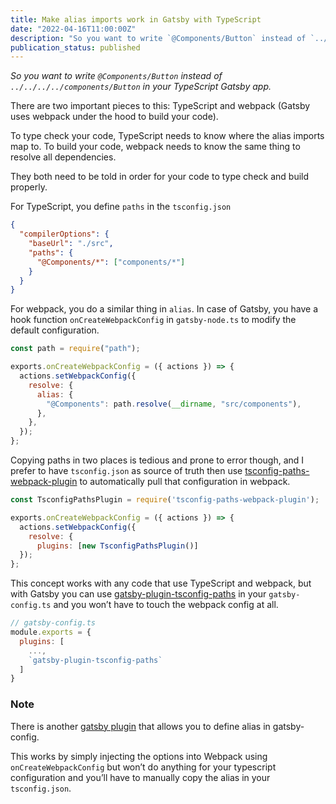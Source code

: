 ```yaml
---
title: Make alias imports work in Gatsby with TypeScript
date: "2022-04-16T11:00:00Z"
description: "So you want to write `@Components/Button` instead of `../../../../components/Button` in your TypeScript Gatsby app."
publication_status: published
---
```


_So you want to write `@Components/Button` instead of `../../../../components/Button` in your TypeScript Gatsby app._

There are two important pieces to this: TypeScript and webpack (Gatsby uses webpack under the hood to build your code).

To type check your code, TypeScript needs to know where the alias imports map to.
To build your code, webpack needs to know the same thing to resolve all dependencies.

They both need to be told in order for your code to type check and build properly.

For TypeScript, you define `paths` in the `tsconfig.json`

```json
{
  "compilerOptions": {
    "baseUrl": "./src",
    "paths": {
      "@Components/*": ["components/*"]
    }
  }
}
```

For webpack, you do a similar thing in `alias`. In case of Gatsby, you have a hook function `onCreateWebpackConfig` in `gatsby-node.ts` to modify the default configuration.

```javascript
const path = require("path");

exports.onCreateWebpackConfig = ({ actions }) => {
  actions.setWebpackConfig({
    resolve: {
      alias: {
        "@Components": path.resolve(__dirname, "src/components"),
      },
    },
  });
};
```

Copying paths in two places is tedious and prone to error though, and I prefer to have `tsconfig.json` as source of truth then use [tsconfig-paths-webpack-plugin](https://www.npmjs.com/package/tsconfig-paths-webpack-plugin) to automatically pull that configuration in webpack.

```javascript
const TsconfigPathsPlugin = require('tsconfig-paths-webpack-plugin');

exports.onCreateWebpackConfig = ({ actions }) => {
  actions.setWebpackConfig({
    resolve: {
      plugins: [new TsconfigPathsPlugin()]
  });
};
```

This concept works with any code that use TypeScript and webpack, but with Gatsby you can use [gatsby-plugin-tsconfig-paths](https://www.gatsbyjs.com/plugins/gatsby-plugin-tsconfig-paths/) in your `gatsby-config.ts` and you won’t have to touch the webpack config at all.

```javascript
// gatsby-config.ts
module.exports = {
  plugins: [
    ...,
    `gatsby-plugin-tsconfig-paths`
  ]
}
```

### Note

There is another [gatsby plugin](https://www.gatsbyjs.com/plugins/gatsby-plugin-alias-imports/) that allows you to define alias in gatsby-config.

This works by simply injecting the options into Webpack using `onCreateWebpackConfig` but won’t do anything for your typescript configuration and you’ll have to manually copy the alias in your `tsconfig.json`.
